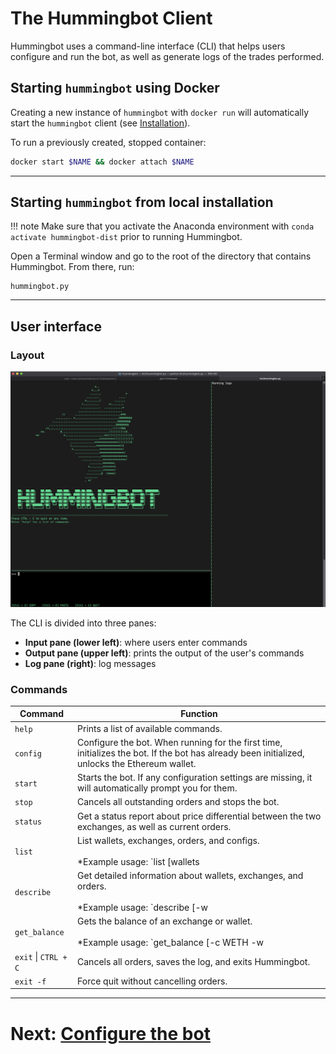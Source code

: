 # The Hummingbot Client

Hummingbot uses a command-line interface (CLI) that helps users configure and run the bot, as well as generate logs of the trades performed.

## Starting `hummingbot` using Docker

Creating a new instance of `hummingbot` with `docker run` will automatically start the `hummingbot` client (see [Installation](/installation#create-new-instance-of-hummingbot)).

To run a previously created, stopped container:

```sh
docker start $NAME && docker attach $NAME
```

---

## Starting `hummingbot` from local installation

!!! note
    Make sure that you activate the Anaconda environment with `conda activate hummingbot-dist` prior to running Hummingbot.

Open a Terminal window and go to the root of the directory that contains Hummingbot. From there, run:
```
hummingbot.py
```

---

## User interface

### Layout
![Hummingbot CLI](img/hummingbot-cli.png)

The CLI is divided into three panes:
* **Input pane (lower left)**: where users enter commands
* **Output pane (upper left)**: prints the output of the user's commands
* **Log pane (right)**: log messages

### Commands

| Command | Function |
|---------|----------|
| `help` | Prints a list of available commands.
| `config` | Configure the bot.  When running for the first time, initializes the bot.  If the bot has already been initialized, unlocks the Ethereum wallet.
| `start` | Starts the bot. If any configuration settings are missing, it will automatically prompt you for them.
| `stop` | Cancels all outstanding orders and stops the bot.
| `status` | Get a status report about price differential between the two exchanges, as well as current orders.
| `list` | List wallets, exchanges, orders, and configs.<br/><br/>*Example usage: `list [wallets|exchanges|orders]`*
| `describe` | Get detailed information about wallets, exchanges, and orders.<br/><br/>*Example usage: `describe [-w|-e binance|-e ddex]` to show details of wallets, binance positions, wallet balances (available for DDEX), respectively*.
| `get_balance` | Gets the balance of an exchange or wallet.<br/><br/>*Example usage: `get_balance [-c WETH -w|-c ETH -e binance]` to show available WETH balance in the Ethereum wallet and ETH balance in Binance, respectively*.
| `exit` \| `CTRL + C` | Cancels all orders, saves the log, and exits Hummingbot.
|`exit -f`| Force quit without cancelling orders.

<hr />

# Next: [Configure the bot](/configuration)